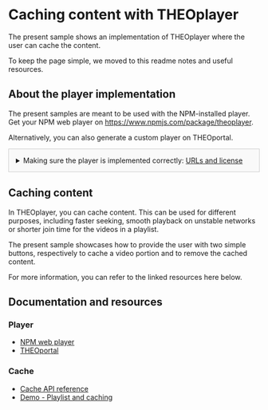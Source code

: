 # Caching content with THEOplayer
The present sample shows an implementation of THEOplayer where the user can cache the content.

To keep the page simple, we moved to this readme notes and useful resources.

## About the player implementation
The present samples are meant to be used with the NPM-installed player. Get your NPM web player on https://www.npmjs.com/package/theoplayer.

Alternatively, you can also generate a custom player on THEOportal.

<details style="border:1px solid #ccc;padding:1em; background-color:#f9f9f9">
  <summary>Making sure the player is implemented correctly: <u>URLs and license</u></summary>

### Check the URLs
Once you have installed your player, check whether the following URLs need changing to point to the folder containing the player SDK:
* UI CSS library: `href="../../node_modules/theoplayer/ui.css"`
* THEOplayer library: `src="../../node_modules/theoplayer/THEOplayer.js"`
* libraryLocation: `libraryLocation: "../../node_modules/theoplayer/"`

### License
The license included in the implementation only allows for playback on _localhost_.
To play on any other domains, as well as to make sure your license doesn't expire, get your license on  https://portal.theoplayer.com.
</details>

## Caching content
In THEOplayer, you can cache content. This can be used for different purposes, including faster seeking, smooth playback on unstable networks or shorter join time for the videos in a playlist.  

The present sample showcases how to provide the user with two simple buttons, respectively to cache a video portion and to remove the cached content.

For more information, you can refer to the linked resources here below.

## Documentation and resources
### Player
* [NPM web player](https://www.npmjs.com/package/theoplayer)
* [THEOportal](https://portal.theoplayer.com)

### Cache
* [Cache API reference](https://docs.theoplayer.com/api-reference/web/theoplayer.cache.md)
* [Demo - Playlist and caching](https://www.theoplayer.com/theoplayer-demo-playlist-and-caching)
